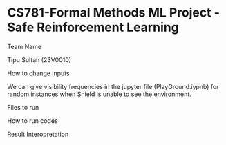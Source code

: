 # CS781-Formal Methods ML Project - Safe Reinforcement Learning

Team Name

Tipu Sultan (23V0010) 

How to change inputs

We can give visibility frequencies in the jupyter file (PlayGround.iypnb) for random instances when Shield is unable to see the environment.

Files to run

How to run codes

Result Interopretation

